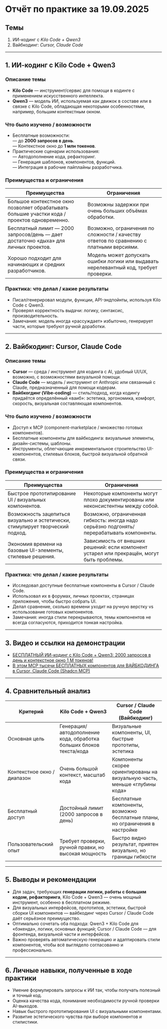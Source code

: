 # Отчёт по практике за 19.09.2025

## Темы

1. ИИ-кодинг с *Kilo Code + Qwen3*  
2. Вайбкодинг: *Cursor, Claude Code*

---

## 1. ИИ-кодинг с Kilo Code + Qwen3

### Описание темы

- **Kilo Code** — инструмент/сервис для помощи в кодинге с применением искусственного интеллекта.  
- **Qwen3** — модель ИИ, используемая как движок в составе или в связке с Kilo Code, обладающая некоторыми особенностями, например, большим контекстным окном.

### Что было изучено / возможности

- Бесплатные возможности:  
  — до **2000 запросов в день**.  
  — Контекстное окно до **1 млн токенов**.  
- Практические сценарии использования:  
  — Автодополнение кода, рефакторинг.  
  — Генерация шаблонов, компонентов, функций.  
  — Интеграция в рабочие пайплайны разработчика.

### Преимущества и ограничения

| Преимущества | Ограничения |
|---|---|
| Большое контекстное окно позволяет обрабатывать большие участки кода / проектов одновременно. | Возможны задержки при очень больших объёмах обработки. |
| Бесплатный лимит — 2000 запросов/день — дает достаточно «дыха» для личных проектов. | Возможно, ограничения по сложности / качеству ответов по сравнению с платными версиями. |
| Хорошо подходит для начинающих и средних разработчиков. | Модель может допускать ошибки логики или выдавать нерелевантный код, требует проверки. |

### Практика: что делал / какие результаты

- Писал/генерировал модули, функции, API-эндпойнты, используя Kilo Code с Qwen3.  
- Проверял корректность выдачи: логику, синтаксис, производительность.  
- Замечания: модель иногда «рассуждает» избыточно, генерирует части, которые требуют ручной доработки.

---

## 2. Вайбкодинг: Cursor, Claude Code

### Описание темы

- **Cursor** — среда / инструмент для кодинга с AI, удобный UI/UX, возможно, с возможностями визуальной помощи.  
- **Claude Code** — модель / инструмент от Anthropic или связанный с Claude, предназначенный для помощи кодерам.  
- **Вайбкогдинг (Vibe-coding)** — стиль/подход, когда кодингу придаётся определённый «ваиб»: эстетика, эргономика, комфорт, скорость, визуальная составляющая компонентов.

### Что было изучено / возможности

- Доступ к MCP (component-marketplace / множество готовых компонентов).  
- Бесплатные компоненты для вайбкодинга: визуальные элементы, дизайн-системы, шаблоны.  
- Инструменты, облегчающие инкрементальное строительство UI-компонентов, стилевых блоков, быстрой визуальной обратной связи.

### Преимущества и ограничения

| Преимущества | Ограничения |
|---|---|
| Быстрое прототипирование UI / визуальных компонентов. | Некоторые компоненты могут плохо документированы или неконсистентны между собой. |
| Возможность зацепиться визуально и эстетически, стимулирует творческий подход. | Возможно, ограниченная гибкость: иногда надо серьёзно подгонять/перерабатывать компоненты. |
| Экономия времени на базовые UI-элементы, стилевые решения. | Зависимость от внешних решений: если компонент устарел или прекращён, могут быть проблемы. |

### Практика: что делал / какие результаты

- Исследовал доступные бесплатные компоненты в Cursor / Claude Code.  
- Использовал их в форумах, личных проектах, страницах приложения, чтобы быстро собрать UI.  
- Делал сравнение, сколько времени уходит на ручную верстку vs использование готовых компонентов.  
- Замечания: иногда стили перекрываются, темы компонентов не всегда согласуются, приходится тонкая настройка.

---

## 3. Видео и ссылки на демонстрации

- [БЕСПЛАТНЫЙ ИИ-кодинг с Kilo Code + Qwen3: 2000 запросов в день и контекстное окно 1 М токенов!](https://www.youtube.com/watch?v=3o2jV_7nAiI)  
- [В этом MCP тысячи БЕСПЛАТНЫХ компонентов для ВАЙБКОДИНГА в Cursor, Claude Code (Shadcn MCP)](https://www.youtube.com/watch?v=5JFtpojvEWs)

---

## 4. Сравнительный анализ

| Критерий | Kilo Code + Qwen3 | Cursor / Claude Code (Вайбкодинг) |
|---|---|---|
| Основная цель | Генерация/автодополнение кода, обработка больших блоков текста/кода | Визуальные компоненты, UI, быстрые прототипы, эстетика |
| Контекстное окно / диапазон | Очень большой контекст, масштаб кода | Компоненты скорее ориентированы на визуальную часть, меньше «глубины кода» |
| Бесплатный доступ | Достойный лимит (2000 запросов в день) | Бесплатные компоненты, возможно бесплатные планы, но ограничения в настройке |
| Пользовательский опыт | Требует проверки, ручной правки, но высокая мощность | Быстро видно результат, приятен визуально, но границы гибкости |

---

## 5. Выводы и рекомендации

- Для задач, требующих **генерации логики, работы с большим кодом, рефакторинга**, Kilo Code + Qwen3 — очень мощный инструмент, особенно в бесплатном режиме.  
- Для визуальных интерфейсов, прототипов, эстетики, быстрой сборки UI компонентов — вайбкодинг через Cursor / Claude Code даёт серьёзное преимущество.  
- Оптимально сочетать оба подхода: Qwen3 + Kilo Code для «бэкенда», логики, основных функций; Cursor / Claude Code — для фронтенда, визуальной части и интерфейсов.  
- Важно проверять автоматическую генерацию и адаптировать стили компонентов, чтобы всё выглядело согласованно и профессионально.

---

## 6. Личные навыки, полученные в ходе практики

- Умение формулировать запросы к ИИ так, чтобы получать полезный и точный код.  
- Оценка качества кода, понимание необходимости ручной проверки AI-выходов.  
- Навык быстрого прототипирования UI с визуальными компонентами.  
- Развитие эстетического чувства при выборе компонентов и стилистики.